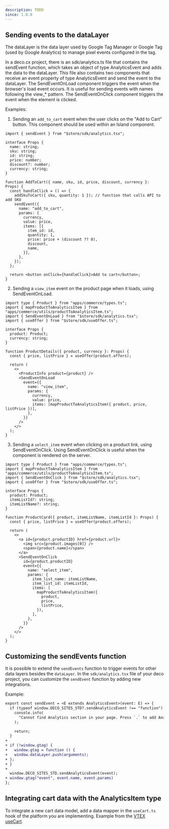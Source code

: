 ```yaml
---
description: TODO
since: 1.0.0
---
```


## Sending events to the dataLayer

The dataLayer is the data layer used by Google Tag Manager or Google Tag (used by Google Analytics) to manage pixel events configured in the tag.

In a deco.cx project, there is an sdk/analytics.ts file that contains the sendEvent function, which takes an object of type AnalyticsEvent and adds the data to the dataLayer. This file also contains two components that receive an event property of type AnalyticsEvent and send the event to the dataLayer.
The SendEventOnLoad component triggers the event when the browser's load event occurs. It is useful for sending events with names following the view_* pattern. The SendEventOnClick component triggers the event when the element is clicked.

Examples:

1. Sending an `add_to_cart` event when the user clicks on the "Add to Cart" button. This component should be used within an Island component.

```tsx
import { sendEvent } from "$store/sdk/analytics.tsx";

interface Props {
  name: string;
  sku: string;
  id: string;
  price: number;
  discount?: number;
  currency: string;
}

function AddToCart({ name, sku, id, price, discount, currency }: Props) {
  const handleClick = () => {
    addSkuToCart({ sku, quantity: 1 }); // function that calls API to add SKU
    sendEvent({
      name: "add_to_cart",
      params: {
        currency,
        value: price,
        items: [{
          item_id: id,
          quantity: 1,
          price: price + (discount ?? 0),
          discount,
          name,
        }],
      },
    });
  };

  return <button onClick={handleClick}>Add to cart</button>;
}
```

2. Sending a `view_item` event on the product page when it loads, using SendEventOnLoad.

```tsx
import type { Product } from "apps/commerce/types.ts";
import { mapProductToAnalyticsItem } from "apps/commerce/utils/productToAnalyticsItem.ts";
import { SendEventOnLoad } from "$store/sdk/analytics.tsx";
import { useOffer } from "$store/sdk/useOffer.ts";

interface Props {
  product: Product;
  currency: string;
}

function ProductDetails({ product, currency }: Props) {
  const { price, listPrice } = useOffer(product.offers);

  return (
    <>
      <ProductInfo product={product} />
      <SendEventOnLoad
        event={{
          name: "view_item",
          params: {
            currency,
            value: price,
            items: [mapProductToAnalyticsItem({ product, price, listPrice })],
          },
        }}
      />
    </>
  );
}
```

3. Sending a `select_item` event when clicking on a product link, using SendEventOnClick. Using SendEventOnClick is useful when the component is rendered on the server.

```tsx
import type { Product } from "apps/commerce/types.ts";
import { mapProductToAnalyticsItem } from "apps/commerce/utils/productToAnalyticsItem.ts";
import { SendEventOnClick } from "$store/sdk/analytics.tsx";
import { useOffer } from "$store/sdk/useOffer.ts";

interface Props {
  product: Product;
  itemListId?: string;
  itemListName?: string;
}

function ProductCard({ product, itemListName, itemListId }: Props) {
  const { price, listPrice } = useOffer(product.offers);

  return (
    <>
      <a id={product.productID} href={product.url}>
        <img src={product.images[0]} />
        <span>{product.name}</span>
      </a>
      <SendEventOnClick
        id={product.productID}
        event={{
          name: "select_item",
          params: {
            item_list_name: itemListName,
            item_list_id: itemListId,
            items: [
              mapProductToAnalyticsItem({
                product,
                price,
                listPrice,
              }),
            ],
          },
        }}
      />
    </>
  );
}
```

## Customizing the sendEvents function

It is possible to extend the `sendEvents` function to trigger events for other data layers besides the `dataLayer`.
In the `sdk/analytics.tsx` file of your deco project, you can customize the `sendEvent` function by adding new integrations.

Example:

```diff
export const sendEvent = <E extends AnalyticsEvent>(event: E) => {
  if (typeof window.DECO_SITES_STD?.sendAnalyticsEvent !== "function") {
    console.info(
      "Cannot find Analytics section in your page. Press `.` to add Analytics and suppress this warning",
    );

    return;
  }
+
+ if (!window.gtag) {
+   window.gtag = function () {
+   window.dataLayer.push(arguments);
+ };
+ }
+
  window.DECO_SITES_STD.sendAnalyticsEvent(event);
+ window.gtag("event", event.name, event.params)
};

```

## Integrating cart data with the AnalyticsItem type

To integrate a new cart data model, add a data mapper in the `useCart.ts` hook of the platform you are implementing.
Example from the [VTEX useCart](https://github.com/deco-cx/apps/blob/3e337b6b2996d7ecd72db34174896638c92f8811/vtex/hooks/useCart.ts#L1).